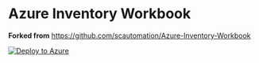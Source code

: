# Azure Inventory Workbook

**Forked from** https://github.com/scautomation/Azure-Inventory-Workbook
 
 [![Deploy to Azure](https://aka.ms/deploytoazurebutton)](https://portal.azure.com/#create/Microsoft.Template/uri/https%3A%2F%2Fraw.githubusercontent.com%2FKatef-Cloud%2FAzure-Monitor%2Fmain%2FAzure%2520Inventory%2FAzure-Inventory.json)
